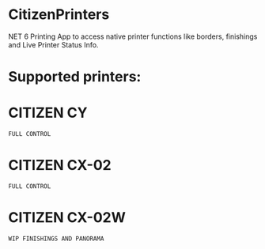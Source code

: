 # CitizenPrinters
NET 6 Printing App to access native printer functions like borders, finishings and Live Printer Status Info.
# Supported printers:      


# CITIZEN CY    
    FULL CONTROL    
# CITIZEN CX-02    
    FULL CONTROL    
# CITIZEN CX-02W    
    WIP FINISHINGS AND PANORAMA     
